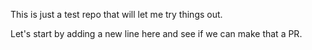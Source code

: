 This is just a test repo that will let me try things out.

Let's start by adding a new line here and see if we can make that a PR.

